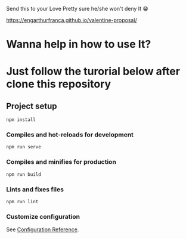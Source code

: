 Send this to your Love
Pretty sure he/she won't deny It 😁

https://engarthurfranca.github.io/valentine-proposal/

# Wanna help in how to use It?
# Just follow the turorial below after clone this repository

## Project setup
```
npm install
```

### Compiles and hot-reloads for development
```
npm run serve
```

### Compiles and minifies for production
```
npm run build
```

### Lints and fixes files
```
npm run lint
```

### Customize configuration
See [Configuration Reference](https://cli.vuejs.org/config/).
